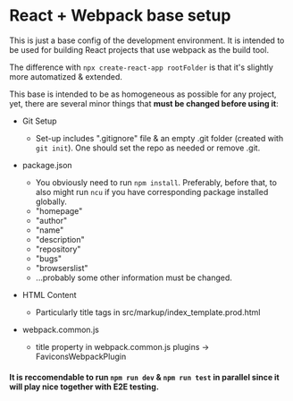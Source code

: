 React + Webpack base setup
======

This is just a base config of the development environment. It is intended to be used for building React projects that use webpack as the build tool.

The difference with `npx create-react-app rootFolder` is that it's slightly more automatized & extended.

This base is intended to be as homogeneous as possible for any project, yet, there are several minor things that **must be changed before using it**:

+ Git Setup

  - Set-up includes ".gitignore" file & an empty .git folder (created with `git init`). One should set the repo as needed or remove .git.

+ package.json
  - You obviously need to run `npm install`. Preferably, before that, to also might run `ncu` if you have corresponding package installed globally.
  - "homepage"
  - "author"
  - "name"
  - "description"
  - "repository"
  - "bugs"
  - "browserslist"
  - ...probably some other information must be changed.

+ HTML Content
  - Particularly title tags in src/markup/index_template.prod.html

+ webpack.common.js
  - title property in webpack.common.js plugins -> FaviconsWebpackPlugin

#### It is reccomendable to run `npm run dev` & `npm run test` in parallel since it will play nice together with E2E testing.
